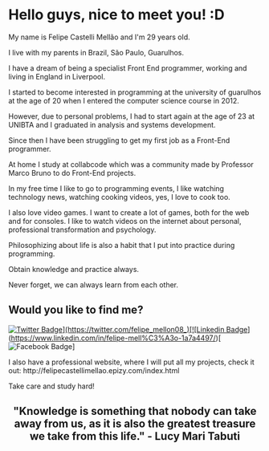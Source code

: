 # Hello guys, nice to meet you! :D

<p>My name is Felipe Castelli Mellão and I'm 29 years old.</p>

<p>I live with my parents in Brazil, São Paulo, Guarulhos.</p>

<p>I have a dream of being a specialist Front End programmer, working and living in England in Liverpool.</p>

<p>I started to become interested in programming at the university of guarulhos at the age of 20 when I entered the computer science course in 2012.</p>

<p>However, due to personal problems, I had to start again at the age of 23 at UNIBTA and I graduated in analysis and systems development.</p>

<p>Since then I have been struggling to get my first job as a Front-End programmer.</p>

<p>At home I study at collabcode which was a community made by Professor Marco Bruno to do Front-End projects.</p>

<p>In my free time I like to go to programming events, I like watching technology news, watching cooking videos, yes, I love to cook too.</p>

<p>I also love video games. I want to create a lot of games, both for the web and for consoles. I like to watch videos on the internet about personal, professional transformation and psychology.</p>

<p>Philosophizing about life is also a habit that I put into practice during programming.</p>

<p>Obtain knowledge and practice always.</p>

<p>Never forget, we can always learn from each other.</p>

## Would you like to find me?

[![Twitter Badge](https://img.shields.io/badge/-Twitter-1ca0f1?style=flat-square&labelColor=1ca0f1&logo=twitter&logoColor=white&link=https://twitter.com/felipe_mellon08_)](https://twitter.com/felipe_mellon08_)[![Linkedin Badge](https://img.shields.io/badge/-LinkedIn-blue?style=flat-square&logo=Linkedin&logoColor=white&link=https://www.linkedin.com/in/felipe-mell%C3%A3o-1a7a4497/)](https://www.linkedin.com/in/felipe-mell%C3%A3o-1a7a4497/)[![Facebook Badge](https://www.facebook.com/felipe.castellimellao)]

<p>I also have a professional website, where I will put all my projects, check it out: http://felipecastellimellao.epizy.com/index.html</p>

<p>Take care and study hard!</p>

<center><h2>"Knowledge is something that nobody can take away from us, as it is also the greatest treasure we take from this life." - Lucy Mari Tabuti</h2></center>

